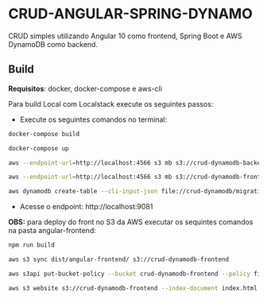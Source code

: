 # CRUD-ANGULAR-SPRING-DYNAMO

CRUD simples utilizando Angular 10 como frontend, Spring Boot e AWS DynamoDB como backend.

## Build

**Requisitos**: docker, docker-compose e aws-cli

Para build Local com Localstack execute os seguintes passos:

* Execute os seguintes comandos no terminal:

 ```sh
 docker-compose build
 
 docker-compose up
 
 aws --endpoint-url=http://localhost:4566 s3 mb s3://crud-dynamodb-backend
 
 aws --endpoint-url=http://localhost:4566 s3 mb s3://crud-dynamodb-frontend
 
 aws dynamodb create-table --cli-input-json file://crud-dynamodb/migration/customer_table.json --endpoint-url=http://localhost:4566
 
 ```
* Acesse o endpoint: http://localhost:9081
 
 
**OBS:** para deploy do front no S3 da AWS executar os sequintes comandos na pasta angular-frontend:

 ```sh
npm run build

aws s3 sync dist/angular-frontend/ s3://crud-dynamodb-frontend

aws s3api put-bucket-policy --bucket crud-dynamodb-frontend --policy file://aws/bucket_policy.json

aws s3 website s3://crud-dynamodb-frontend --index-document index.html

```

